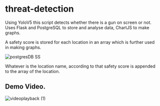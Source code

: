 # threat-detection
Using YoloV5 this script detects whether there is a gun on screen or not. Uses Flask and PostgreSQL to store and analyse data, ChartJS to make graphs.

A safety score is stored for each location in an array which is further used in making graphs.


![postgresDB SS](https://user-images.githubusercontent.com/45396488/174430278-77ba3138-c684-4608-b149-fd554bdea130.JPG)

Whatever is the location name, according to that safety score is appended to the array of the location.
## Demo Video.
![videoplayback (1)](https://user-images.githubusercontent.com/45396488/174430158-1d632c4e-635a-455d-b1d9-0f44ac0c786a.gif)
